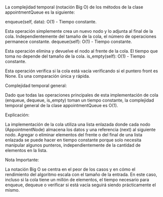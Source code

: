 La complejidad temporal (notación Big O) de los métodos de la clase appointmentQueue es la siguiente:

enqueue(self, data): O(1) - Tiempo constante.

Esta operación simplemente crea un nuevo nodo y lo adjunta al final de la cola. Independientemente del tamaño de la cola, el número de operaciones permanece constante.
dequeue(self): O(1) - Tiempo constante.

Esta operación elimina y devuelve el nodo al frente de la cola. El tiempo que toma no depende del tamaño de la cola.
is_empty(self): O(1) - Tiempo constante.

Esta operación verifica si la cola está vacía verificando si el puntero front es None. Es una comparación única y rápida.

Complejidad temporal general:

Dado que todas las operaciones principales de esta implementación de cola (enqueue, dequeue, is_empty) toman un tiempo constante, la complejidad temporal general de la clase appointmentQueue es O(1).

Explicación:

La implementación de la cola utiliza una lista enlazada donde cada nodo (AppointmentNode) almacena los datos y una referencia (next) al siguiente nodo. Agregar o eliminar elementos del frente o del final de una lista enlazada se puede hacer en tiempo constante porque solo necesita manipular algunos punteros, independientemente de la cantidad de elementos en la lista.

Nota Importante:

La notación Big O se centra en el peor de los casos y en cómo el rendimiento del algoritmo escala con el tamaño de la entrada. En este caso, incluso si la cola tiene un millón de elementos, el tiempo necesario para enqueue, dequeue o verificar si está vacía seguirá siendo prácticamente el mismo.